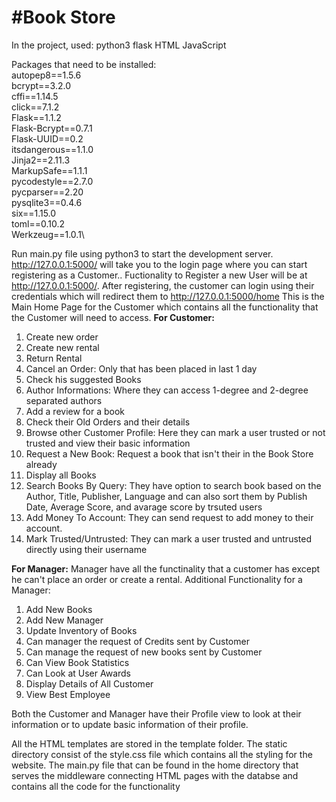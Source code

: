 <h1>#Book Store</h1>
In the project, used: 
python3
flask
HTML
JavaScript

Packages that need to be installed:\
autopep8==1.5.6\
bcrypt==3.2.0\
cffi==1.14.5\
click==7.1.2\
Flask==1.1.2\
Flask-Bcrypt==0.7.1\
Flask-UUID==0.2\
itsdangerous==1.1.0\
Jinja2==2.11.3\
MarkupSafe==1.1.1\
pycodestyle==2.7.0\
pycparser==2.20\
pysqlite3==0.4.6\
six==1.15.0\
toml==0.10.2\
Werkzeug==1.0.1\

Run main.py file using python3 to start the development server.
http://127.0.0.1:5000/  will take you to the login page where you can start registering as a Customer..
Fuctionality to Register a new User will be at http://127.0.0.1:5000/.
After registering, the customer can login using their credentials which will redirect them to http://127.0.0.1:5000/home
This is the Main Home Page for the Customer which contains all the functionality that the Customer will need to access.
**For Customer:**
1. Create new order
2. Create new rental
3. Return Rental
4. Cancel an Order: Only that has been placed in last 1 day
5. Check his suggested Books
6. Author Informations: Where they can access 1-degree and 2-degree separated authors
7. Add a review for a book
8. Check their Old Orders and their details
9. Browse other Customer Profile: Here they can mark a user trusted or not trusted and view their basic information
10. Request a New Book: Request a book that isn't their in the Book Store already
11. Display all Books
12. Search Books By Query: They have option to search book based on the Author, Title, Publisher, Language and can also sort them by Publish Date, Average Score, and avarage score by trsuted users
13. Add Money To Account: They can send request to add money to their account.
14. Mark Trusted/Untrusted: They can mark a user trusted and untrusted directly using their username

**For Manager:**
Manager have all the functinality that a customer has except he can't place an order or create a rental. 
Additional Functionality for a Manager:
1. Add New Books
2. Add New Manager
3. Update Inventory of Books
4. Can manager the request of Credits sent by Customer
5. Can manage the request of new books sent by Customer
6. Can View Book Statistics 
7. Can Look at User Awards
8. Display Details of All Customer
9. View Best Employee

Both the Customer and Manager have their Profile view to look at their information or to update basic information of their profile.

All the HTML templates are stored in the template folder. The static directory consist of the style.css file which contains all the styling for the website.
The main.py file that can be found in the home directory that serves the middleware connecting HTML pages with the databse and contains all the code for the functionality
